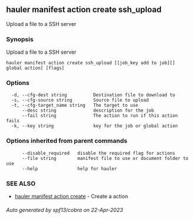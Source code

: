 ## hauler manifest action create ssh_upload

Upload a file to a SSH server

### Synopsis

Upload a file to a SSH server

```
hauler manifest action create ssh_upload [[job_key add to job][] global action] [flags]
```

### Options

```
  -d, --cfg-dest string          Destination file to download to
  -s, --cfg-source string        Source file to upload
  -t, --cfg-target_name string   The target to use
      --desc string              description for the job
      --fail string              The action to run if this action fails
  -k, --key string               key for the job or global action
```

### Options inherited from parent commands

```
      --disable_required   disable the required flag for actions
      --file string        manifest file to use or document folder to use
      --help               help for hauler
```

### SEE ALSO

* [hauler manifest action create](hauler_manifest_action_create.md)	 - Create a action

###### Auto generated by spf13/cobra on 22-Apr-2023
